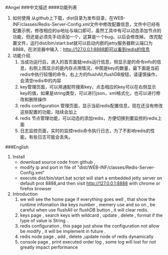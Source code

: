 #Angel
###中文描述
####功能列表
1. 如何使用
    从github上下载，dist目录为发布目录，在WEB-INF/classes/Redis-Server-Config.xml文件中修改配置信息，文件中已经有配置示例，修改相应的ip地址与端口即可，虽然工具中有可以动态添加节点的功能，但还是必须先手动添加一个，这算是一个bug，以后会修改掉。
    改完配置文件，运行dist/bin/start.bat就可以启动内嵌的jetty服务器默认端口为8888，在浏览器中输入：http://127.0.0.1:8888即可以看到redis的信息
2. 功能介绍
    1. 当成功运行后，进入的首页面就redis运行信息，侧显示是的命令info的信息，右侧上图显示的是内存点用情况，中图是key的数量，最下面是当前redis中执行较慢的命令，右上方的flushAll,flushDB按钮，请谨慎操作，会清空redis中的内容
    2. key管理页面，可以用通配符搜索key，点击相应的key可以在右侧显示key的值，如果是string类型，可以进行json，xml格式化，也可以进行修改和删除操作
    3. redis configuration 管理页面，显示当前redis配置信息，现在还没有修改这些配置的功能，陆续会加上
    4. redis 节点管理功能，可以动态的添加redis，方便切换到要监控的redis上面
    5. 日志监控页面，实时的监控redis命令执行日志，为了不影响redis的性能，有些日志可能会丢失。
    
###English
1. Install
    * download source code from github ,
    * modify ip and port in file of "dist/WEB-INF/classes/Redis-Server-Config.xml" 
    * execute dist/bin/start.bat script will start a embedded jetty server on default prot 8888,and then visit http://127.0.0.1:8888 with chrome or firefox browser
2. Introduction
    1. we will see the home page if everything goes well ,  that show the runtime infomation like keys number , memery use and so on , be careful when use flushAll or flushDB button , it will clear redis.
    2. keys page , search keys with wildcard , update , delete , format if the type of value is String .
    3. redis configuration , this page just show the configuration not allow be modify , it will be implement in future .
    4. redis node page , add , delete ,update node of redis dynamically
    5. console page , print executed order log , some log will lost for not greatly impact performance